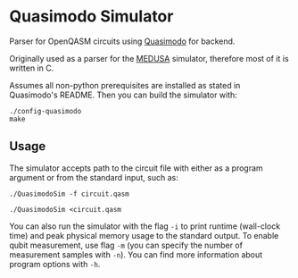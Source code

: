 # Quasimodo Simulator
Parser for OpenQASM circuits using [Quasimodo](https://github.com/trishullab/Quasimodo) for backend.

Originally used as a parser for the [MEDUSA](https://github.com/s-jobra/MEDUSA) simulator, therefore most of it is written in C.

Assumes all non-python prerequisites are installed as stated in Quasimodo's README.
Then you can build the simulator with:
```
./config-quasimodo
make
```

## Usage
The simulator accepts path to the circuit file with either as a program argument or from the standard input, such as:
```
./QuasimodoSim -f circuit.qasm 
```
```
./QuasimodoSim <circuit.qasm 
```
You can also run the simulator with the flag `-i` to print runtime (wall-clock time) and peak physical memory usage to the standard output.
To enable qubit measurement, use flag `-m` (you can specify the number of measurement samples with `-n`).
You can find more information about program options with `-h`.